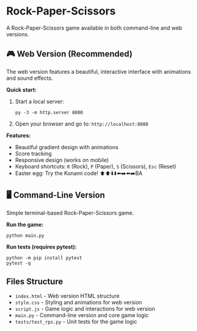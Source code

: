 # Rock-Paper-Scissors

A Rock-Paper-Scissors game available in both command-line and web versions.

## 🎮 Web Version (Recommended)

The web version features a beautiful, interactive interface with animations and sound effects.

**Quick start:**
1. Start a local server:
   ```
   py -3 -m http.server 8000
   ```
2. Open your browser and go to: `http://localhost:8000`

**Features:**
- Beautiful gradient design with animations
- Score tracking
- Responsive design (works on mobile)
- Keyboard shortcuts: `R` (Rock), `P` (Paper), `S` (Scissors), `Esc` (Reset)
- Easter egg: Try the Konami code! ⬆️⬆️⬇️⬇️⬅️➡️⬅️➡️BA

## 🖥️ Command-Line Version

Simple terminal-based Rock-Paper-Scissors game.

**Run the game:**
```
python main.py
```

**Run tests (requires pytest):**
```
python -m pip install pytest
pytest -q
```

## Files Structure

- `index.html` - Web version HTML structure
- `style.css` - Styling and animations for web version
- `script.js` - Game logic and interactions for web version
- `main.py` - Command-line version and core game logic
- `tests/test_rps.py` - Unit tests for the game logic
